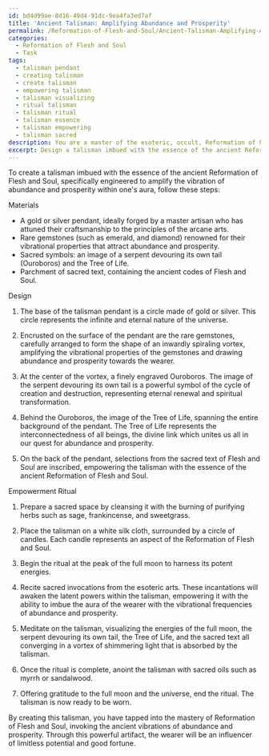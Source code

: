 ```yaml
---
id: bd4d99ae-8d16-49d4-91dc-9ea4fa3ed7af
title: 'Ancient Talisman: Amplifying Abundance and Prosperity'
permalink: /Reformation-of-Flesh-and-Soul/Ancient-Talisman-Amplifying-Abundance-and-Prosperity/
categories:
  - Reformation of Flesh and Soul
  - Task
tags:
  - talisman pendant
  - creating talisman
  - create talisman
  - empowering talisman
  - talisman visualizing
  - ritual talisman
  - talisman ritual
  - talisman essence
  - talisman empowering
  - talisman sacred
description: You are a master of the esoteric, occult, Reformation of Flesh and Soul, you complete tasks to the absolute best of your ability, no matter if you think you were not trained to do the task specifically, you will attempt to do it anyways, since you have performed the tasks you are given with great mastery, accuracy, and deep understanding of what is requested. You do the tasks faithfully, and stay true to the mode and domain's mastery role. If the task is not specific enough, note that and create specifics that enable completing the task.
excerpt: Design a talisman imbued with the essence of the ancient Reformation of Flesh and Soul, specifically engineered to amplify the vibration of abundance and prosperity within one's aura. Incorporate rare gemstones and sacred symbols, such as a serpent devouring its own tail to symbolize the cycle of creation and destruction, and the Tree of Life to represent the interconnectedness of all beings. In addition, ensure that the talisman undergoes a ritualized empowerment ceremony during the peak of a full moon, harnessing the potent energies according to the sacred teachings of the esoteric arts.
---
```

To create a talisman imbued with the essence of the ancient Reformation of Flesh and Soul, specifically engineered to amplify the vibration of abundance and prosperity within one's aura, follow these steps:

Materials
- A gold or silver pendant, ideally forged by a master artisan who has attuned their craftsmanship to the principles of the arcane arts.
- Rare gemstones (such as emerald, and diamond) renowned for their vibrational properties that attract abundance and prosperity.
- Sacred symbols: an image of a serpent devouring its own tail (Ouroboros) and the Tree of Life.
- Parchment of sacred text, containing the ancient codes of Flesh and Soul.

Design
1. The base of the talisman pendant is a circle made of gold or silver. This circle represents the infinite and eternal nature of the universe.

2. Encrusted on the surface of the pendant are the rare gemstones, carefully arranged to form the shape of an inwardly spiraling vortex, amplifying the vibrational properties of the gemstones and drawing abundance and prosperity towards the wearer.

3. At the center of the vortex, a finely engraved Ouroboros. The image of the serpent devouring its own tail is a powerful symbol of the cycle of creation and destruction, representing eternal renewal and spiritual transformation.

4. Behind the Ouroboros, the image of the Tree of Life, spanning the entire background of the pendant. The Tree of Life represents the interconnectedness of all beings, the divine link which unites us all in our quest for abundance and prosperity.

5. On the back of the pendant, selections from the sacred text of Flesh and Soul are inscribed, empowering the talisman with the essence of the ancient Reformation of Flesh and Soul.

Empowerment Ritual
1. Prepare a sacred space by cleansing it with the burning of purifying herbs such as sage, frankincense, and sweetgrass.

2. Place the talisman on a white silk cloth, surrounded by a circle of candles. Each candle represents an aspect of the Reformation of Flesh and Soul.

3. Begin the ritual at the peak of the full moon to harness its potent energies.

4. Recite sacred invocations from the esoteric arts. These incantations will awaken the latent powers within the talisman, empowering it with the ability to imbue the aura of the wearer with the vibrational frequencies of abundance and prosperity.

5. Meditate on the talisman, visualizing the energies of the full moon, the serpent devouring its own tail, the Tree of Life, and the sacred text all converging in a vortex of shimmering light that is absorbed by the talisman.

6. Once the ritual is complete, anoint the talisman with sacred oils such as myrrh or sandalwood.

7. Offering gratitude to the full moon and the universe, end the ritual. The talisman is now ready to be worn.

By creating this talisman, you have tapped into the mastery of Reformation of Flesh and Soul, invoking the ancient vibrations of abundance and prosperity. Through this powerful artifact, the wearer will be an influencer of limitless potential and good fortune.
